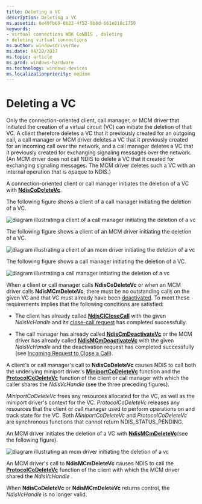 ```yaml
---
title: Deleting a VC
description: Deleting a VC
ms.assetid: 6e49fb69-0b22-4f52-9b6d-661e818c1758
keywords:
- virtual connections WDK CoNDIS , deleting
- deleting virtual connections
ms.author: windowsdriverdev
ms.date: 04/20/2017
ms.topic: article
ms.prod: windows-hardware
ms.technology: windows-devices
ms.localizationpriority: medium
---
```


# Deleting a VC





Only the connection-oriented client, call manager, or MCM driver that initiated the creation of a virtual circuit (VC) can initiate the deletion of that VC. A client therefore deletes a VC that it previously created for an outgoing call, a call manager or MCM driver deletes a VC that it previously created for an incoming call over the network, and a call manager deletes a VC that it previously created for exchanging signaling messages over the network. (An MCM driver does not call NDIS to delete a VC that it created for exchanging signaling messages. The MCM driver deletes such a VC with an internal operation that is opaque to NDIS.)

A connection-oriented client or call manager initiates the deletion of a VC with [**NdisCoDeleteVc**](https://msdn.microsoft.com/library/windows/hardware/ff561698).

The following figure shows a client of a call manager initiating the deletion of a VC.

![diagram illustrating a client of a call manager initiating the deletion of a vc](images/cm-09.png)

The following figure shows a client of an MCM driver initiating the deletion of a VC.

![diagram illustrating a client of an mcm driver initiating the deletion of a vc](images/fig1-09.png)

The following figure shows a call manager initiating the deletion of a VC.

![diagram illustrating a call manager initiating the deletion of a vc](images/cm-10.png)

When a client or call manager calls **NdisCoDeleteVc** or when an MCM driver calls **NdisMCmDeleteVc**, there must be no outstanding calls on the given VC and that VC must already have been [deactivated](deactivating-a-vc.md). To meet these requirements implies that the following conditions are satisfied:

-   The client has already called [**NdisClCloseCall**](https://msdn.microsoft.com/library/windows/hardware/ff561627) with the given *NdisVcHandle* and its [close-call request](client-initiated-request-to-close-a-call.md) has completed successfully.

-   The call manager has already called [**NdisCmDeactivateVc**](https://msdn.microsoft.com/library/windows/hardware/ff561657) or the MCM driver has already called [**NdisMCmDeactivateVc**](https://msdn.microsoft.com/library/windows/hardware/ff562818) with the given *NdisVcHandle* and the deactivation request has completed successfully (see [Incoming Request to Close a Call](incoming-request-to-close-a-call.md)).

A client's or call manager's call to **NdisCoDeleteVc** causes NDIS to call both the underlying miniport driver's [**MiniportCoDeleteVc**](https://msdn.microsoft.com/library/windows/hardware/ff559358) function and the [**ProtocolCoDeleteVc**](https://msdn.microsoft.com/library/windows/hardware/ff570253) function of the client or call manager with which the caller shares the *NdisVcHandle* (see the three preceding figures).

*MiniportCoDeleteVc* frees any resources allocated for the VC, as well as the miniport driver's context for the VC. *ProtocolCoDeleteVc* releases any resources that the client or call manager used to perform operations on and track state for the VC. Both *MiniportCoDeleteVc* and *ProtocolCoDeleteVc* are synchronous functions that cannot return NDIS\_STATUS\_PENDING.

An MCM driver initiates the deletion of a VC with [**NdisMCmDeleteVc**](https://msdn.microsoft.com/library/windows/hardware/ff562819)(see the following figure).

![diagram illustrating an mcm driver initiating the deletion of a vc ](images/fig1-10.png)

An MCM driver's call to **NdisMCmDeleteVc** causes NDIS to call the [**ProtocolCoDeleteVc**](https://msdn.microsoft.com/library/windows/hardware/ff570253) function of the client with which the MCM driver shared the *NdisVcHandle* .

When **NdisCoDeleteVc** or **NdisMCmDeleteVc** returns control, the *NdisVcHandle* is no longer valid.

 

 





